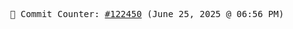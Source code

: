 <p align="center">
    <samp>
        📮 Commit Counter: <a href="https://github.com/Javascript-void0/Javascript-void0/commits/main">#122450</a> (June 25, 2025 @ 06:56 PM)
    </samp>
</p>